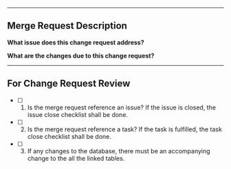 --------
Merge Request Description
--------
**What issue does this change request address?**

**What are the changes due to this change request?**


----------------
For Change Request Review
----------------
- [ ] 1. Is the merge request reference an issue?  If the issue is closed, the issue close checklist shall be done.
- [ ] 2. Is the merge request reference a task?  If the task is fulfilled, the task close checklist shall be done.
- [ ] 3. If any changes to the database, there must be an accompanying change to the all the linked tables.
